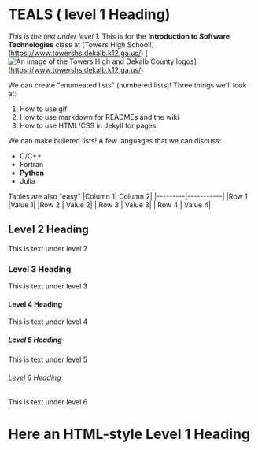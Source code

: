# TEALS ( level 1 Heading)

*This is the text under level 1.* This is for the **Introduction to Software Technologies** class at [Towers High School!] (https://www.towershs.dekalb.k12.ga.us/)
[![An image of the Towers High and Dekalb County logos](https://www.towershs.dekalb.k12.ga.us/sysimages/logo.png)] (https://www.towershs.dekalb.k12.ga.us/)

We can create "enumeated lists" (numbered lists)! Three things we'll look at:
1. How to use gif
2. How to use markdown for READMEs and the wiki
3. How to use HTML/CSS in Jekyll for pages

We can make bulleted lists! A few languages that we can discuss:
- C/C++
- Fortran
- **Python**
- Julia

Tables are also "easy"
|Column 1| Column 2|
|---------|-----------|
|Row 1     |Value 1|
|Row 2    | Value 2|
| Row 3    | Value 3|
| Row 4    | Value 4|

## Level 2 Heading

This is text under level 2

### Level 3 Heading

This is text under level 3

#### Level 4 Heading

This is text under level 4

##### Level 5 Heading

This is text under level 5

###### Level 6 Heading

This is text under level 6

<H1>Here an HTML-style Level 1 Heading</H1>
